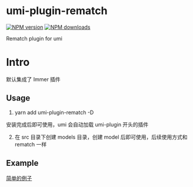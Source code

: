 # umi-plugin-rematch

[![NPM version](https://img.shields.io/npm/v/umi-plugin.svg?style=flat)](https://npmjs.org/package/umi-plugin) [![NPM downloads](http://img.shields.io/npm/dm/umi-plugin.svg?style=flat)](https://npmjs.org/package/umi-plugin)

Rematch plugin for umi

# Intro

默认集成了 Immer 插件

## Usage

1. yarn add umi-plugin-rematch -D

安装完成后即可使用，umi 会自动加载 umi-plugin 开头的插件

2. 在 src 目录下创建 models 目录，创建 model 后即可使用，后续使用方式和 rematch 一样

## Example

[简单的例子](https://github.com/zebratt/mattlab/tree/master/umi-3.x)
